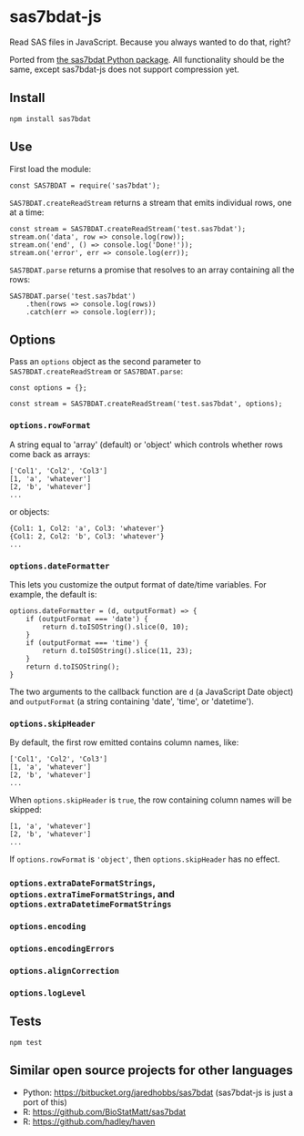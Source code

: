# sas7bdat-js

Read SAS files in JavaScript. Because you always wanted to do that, right?

Ported from [the sas7bdat Python package](https://bitbucket.org/jaredhobbs/sas7bdat). All functionality should be the same, except sas7bdat-js does not support compression yet.

## Install

    npm install sas7bdat

## Use

First load the module:

    const SAS7BDAT = require('sas7bdat');

`SAS7BDAT.createReadStream` returns a stream that emits individual rows, one at a time:

    const stream = SAS7BDAT.createReadStream('test.sas7bdat');
    stream.on('data', row => console.log(row));
    stream.on('end', () => console.log('Done!'));
    stream.on('error', err => console.log(err));

`SAS7BDAT.parse` returns a promise that resolves to an array containing all the rows:

    SAS7BDAT.parse('test.sas7bdat')
        .then(rows => console.log(rows))
        .catch(err => console.log(err));

## Options

Pass an `options` object as the second parameter to `SAS7BDAT.createReadStream` or `SAS7BDAT.parse`:

    const options = {};

    const stream = SAS7BDAT.createReadStream('test.sas7bdat', options);

### `options.rowFormat`

A string equal to 'array' (default) or 'object' which controls whether rows come back as arrays:

    ['Col1', 'Col2', 'Col3']
    [1, 'a', 'whatever']
    [2, 'b', 'whatever']
    ...

or objects:

    {Col1: 1, Col2: 'a', Col3: 'whatever'}
    {Col1: 2, Col2: 'b', Col3: 'whatever'}
    ...

### `options.dateFormatter`

This lets you customize the output format of date/time variables. For example, the default is:

    options.dateFormatter = (d, outputFormat) => {
        if (outputFormat === 'date') {
            return d.toISOString().slice(0, 10);
        }
        if (outputFormat === 'time') {
            return d.toISOString().slice(11, 23);
        }
        return d.toISOString();
    }

The two arguments to the callback function are `d` (a JavaScript Date object) and `outputFormat` (a string containing 'date', 'time', or 'datetime').

### `options.skipHeader`

By default, the first row emitted contains column names, like:

    ['Col1', 'Col2', 'Col3']
    [1, 'a', 'whatever']
    [2, 'b', 'whatever']
    ...

When `options.skipHeader` is `true`, the row containing column names will be skipped:

    [1, 'a', 'whatever']
    [2, 'b', 'whatever']
    ...

If `options.rowFormat` is `'object'`, then `options.skipHeader` has no effect.

### `options.extraDateFormatStrings`, `options.extraTimeFormatStrings`, and `options.extraDatetimeFormatStrings`

### `options.encoding`

### `options.encodingErrors`

### `options.alignCorrection`

### `options.logLevel`

## Tests

    npm test

## Similar open source projects for other languages

- Python: https://bitbucket.org/jaredhobbs/sas7bdat (sas7bdat-js is just a port of this)
- R: https://github.com/BioStatMatt/sas7bdat
- R: https://github.com/hadley/haven